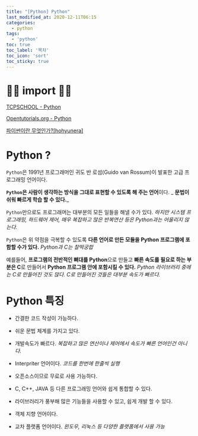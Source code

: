 ```yaml
---
title: "[Python] Python"
last_modified_at: 2020-12-11T06:15
categories: 
  - python
tags: 
  - 'python'
toc: true
toc_label: '목차'
toc_icon: 'sort'
toc_sticky: true
---
```


# 🙆‍♂️ import 🙇‍♂️

[TCPSCHOOL - Python](http://tcpschool.com/python)

[Opentutorials.org - Python](https://www.opentutorials.org/module/3958/23953)

[파이썬이란 무엇인가?[hohyunera]](https://ghgus0702.tistory.com/9)

[]()

[]()

[]()



# Python ?

`Python`은 1991년 프로그래머인 귀도 반 로섬(Guido van Rossum)이 발표한 고급 프로그래밍 언어이다.

**`Python`은 사람이 생각하는 방식을 그대로 표현할 수 있도록 해 주는 언어**이다.
_ **문법이 쉬워 빠르게 학습 할 수 있다.**_


`Python`만으로도 프로그래머는 대부분의 모든 일들을 해낼 수가 있다. 
_하지만 시스템 프로그래밍, 하드웨어 제어, 매우 복잡하고 많은 반복연산 등은 Python과는 어울리지 않는다._

`Python`은 위 약점을 극복할 수 있도록 **다른 언어로 만든 모듈을 Python 프로그램에 포함할 수가 있다.** 
_Python과 C는 찰떡궁합_

예를들어, **프로그램의 전반적인 뼈대를 Python**으로 만들고 **빠른 속도를 필요로 하는 부분은 C**로 만들어서 **Python 프로그램 안에 포함시킬 수 있다.**
_Python 라이브러리 중에는 C로 만들어진 것도 많다. C로 만들어진 것들은 대부분 속도가 빠르다._



# Python 특징

- 간결한 코드 작성이 가능하다.

- 쉬운 문법 체계를 가지고 있다.

- 개발속도가 빠르다.
_복잡하고 많은 연산이나 제어에서 속도가 빠른 언어인건 아니다._

- Interpriter 언어이다.
_코드를 한번에 한줄씩 실행_

- 오픈소스이므로 무료로 사용 가능하다.

- C, C++, JAVA 등 다른 프로그래밍 언어와 쉽게 통합할 수 있다.

- 라이브러리가 풍부해 많은 기능들을 사용할 수 있고, 쉽게 개발 할 수 있다.

- 객체 지향 언어이다.

- 교차 플랫폼 언어이다.
_윈도우, 리눅스 등 다양한 플랫폼에서 사용 가능_
